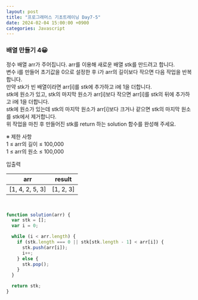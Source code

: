 ```yaml
---
layout: post
title: "프로그래머스 기초트레이닝 Day7-5"
date: 2024-02-04 15:00:00 +0900
categories: Javascript
---
```


### 배열 만들기 4😀

정수 배열 arr가 주어집니다. arr를 이용해 새로운 배열 stk를 만드려고 합니다.<br>
변수 i를 만들어 초기값을 0으로 설정한 후 i가 arr의 길이보다 작으면 다음 작업을 반복합니다.<br>
만약 stk가 빈 배열이라면 arr[i]를 stk에 추가하고 i에 1을 더합니다.<br>
stk에 원소가 있고, stk의 마지막 원소가 arr[i]보다 작으면 arr[i]를 stk의 뒤에 추가하고 i에 1을 더합니다.<br>
stk에 원소가 있는데 stk의 마지막 원소가 arr[i]보다 크거나 같으면 stk의 마지막 원소를 stk에서 제거합니다.<br>
위 작업을 마친 후 만들어진 stk를 return 하는 solution 함수를 완성해 주세요.<br>

※ 제한 사항<br>
1 ≤ arr의 길이 ≤ 100,000<br>
1 ≤ arr의 원소 ≤ 100,000<br>

입출력 <br>

|arr|result|
|:---:|:---:|
|[1, 4, 2, 5, 3]|[1, 2, 3]|

<br>

```javascript
function solution(arr) {
  var stk = [];
  var i = 0;

  while (i < arr.length) {
    if (stk.length === 0 || stk[stk.length - 1] < arr[i]) {
      stk.push(arr[i]);
      i++;
    } else {
      stk.pop();
    }
  }

  return stk;
}
```
